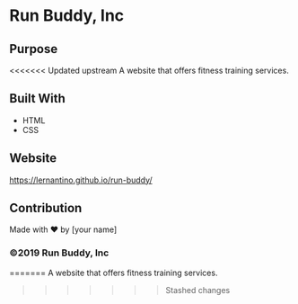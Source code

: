 # Run Buddy, Inc

## Purpose
<<<<<<< Updated upstream
A website that offers fitness training services. 

## Built With
* HTML
* CSS

## Website
https://lernantino.github.io/run-buddy/

## Contribution
Made with ❤️ by [your name]

### ©️2019 Run Buddy, Inc 
=======
A website that offers fitness training services. 
>>>>>>> Stashed changes
